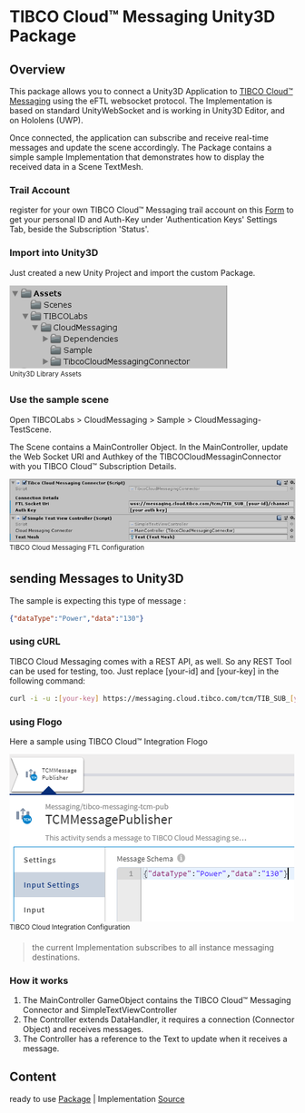 # TIBCO Cloud™ Messaging Unity3D Package

## Overview
This package allows you to connect a Unity3D Application to [TIBCO Cloud™ Messaging](https://www.tibco.com/products/tibco-cloud-messaging) using the eFTL websocket protocol. The Implementation is based on standard UnityWebSocket and is working in Unity3D Editor, and on Hololens (UWP).

Once connected, the application can subscribe and receive real-time messages and update the scene accordingly. The Package contains a simple sample Implementation that demonstrates how to display the received data in a Scene TextMesh.

### Trail Account
register for your own TIBCO Cloud™ Messaging trail account on this [Form](https://account.cloud.tibco.com/signup/tcm) to get your personal ID and Auth-Key under 'Authentication Keys' Settings Tab, beside the Subscription 'Status'.

### Import into Unity3D
Just created a new Unity Project and import the custom Package.

![alt-text](img/UnityAssets-FTL.png "Image")
<br><sup>Unity3D Library Assets</sup>

### Use the sample scene
Open TIBCOLabs > CloudMessaging > Sample > CloudMessaging-TestScene.

The Scene contains a MainController Object.
In the MainController, update the Web Socket URI and Authkey of the TIBCOCloudMessaginConnector with you TIBCO Cloud™ Subscription Details.


![alt-text](img/FTLSocketConfig.png "Image")
<br><sup>TIBCO Cloud Messaging FTL Configuration</sup>

## sending Messages to Unity3D
The sample is expecting this type of message :

``` json
{"dataType":"Power","data":"130"}
```
### using cURL
TIBCO Cloud Messaging comes with a REST API, as well. So any REST Tool can be used for testing, too. Just replace [your-id] and [your-key] in the following command:

``` bash
curl -i -u :[your-key] https://messaging.cloud.tibco.com/tcm/TIB_SUB_[your-id]/channel/v1/publish -d '{"dataType":"Power","data":"130"}'
```

### using Flogo
Here a sample using TIBCO Cloud™ Integration Flogo

![alt-text](img/FlogoTCMSender.png "Image")
<br><sup>TIBCO Cloud Integration Configuration</sup>

> the current Implementation subscribes to all instance messaging destinations.

### How it works
1. The MainController GameObject contains the TIBCO Cloud™ Messaging Connector and SimpleTextViewController
2. The Controller extends DataHandler, it requires a connection (Connector Object) and receives messages.
3. The Controller has a reference to the Text to update when it receives a message.

## Content
ready to use [Package](https://github.com/TIBCOSoftware/Augmented-Reality/tree/master/packages/TIBCO-Cloud-Messaging/FTL-Basic) |
Implementation [Source](https://github.com/TIBCOSoftware/Augmented-Reality/tree/master/sources/TIBCO-Cloud-Messaging/FTL-Basic/Assets)
